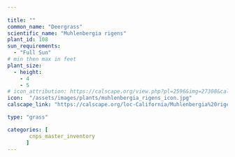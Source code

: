 ```yaml
---
 
title: ""
common_name: "Deergrass"
scientific_name: "Muhlenbergia rigens"
plant_id: 108 
sun_requirements:
  - "Full Sun"
# min then max in feet
plant_size:
  - height: 
    - 4
    - 5
# icon_attribution: https://calscape.org/view.php?pl=2596&img=27308&calphoto=1
icon:  "/assets/images/plants/muhlenbergia_rigens_icon.jpg"
calscape_link: "https://calscape.org/loc-California/Muhlenbergia%20rigens(%20)"

type: "grass"

categories: [
       cnps_master_inventory
      ]
---
```







